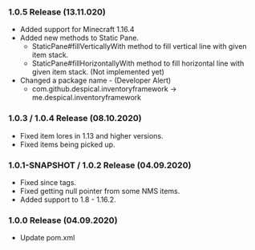 ### 1.0.5 Release (13.11.020)
* Added support for Minecraft 1.16.4
* Added new methods to Static Pane.
  * StaticPane#fillVerticallyWith method to fill vertical line with given item stack.
  * StaticPane#fillHorizontallyWith method to fill horizontal line with given item stack. (Not implemented yet)
* Changed a package name - (Developer Alert)
   * com.github.despical.inventoryframework -> me.despical.inventoryframework

### 1.0.3 / 1.0.4 Release (08.10.2020)
* Fixed item lores in 1.13 and higher versions.
* Fixed items being picked up.

### 1.0.1-SNAPSHOT / 1.0.2 Release (04.09.2020)
* Fixed since tags.
* Fixed getting null pointer from some NMS items.
* Added support to 1.8 - 1.16.2.

### 1.0.0 Release (04.09.2020)
* Update pom.xml